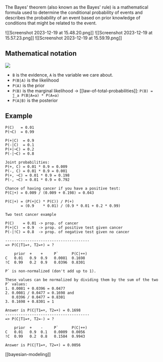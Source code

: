 The Bayes' theorem (also known as the Bayes' rule) is a mathematical formula used to determine the conditional probability of events and describes the probability of an event based on prior knowledge of conditions that might be related to the event. 

![[Screenshot 2023-12-19 at 15.48.20.png]]
![[Screenshot 2023-12-19 at 15.57.23.png]]
![[Screenshot 2023-12-19 at 15.59.19.png]]
## Mathematical notation

![](https://latex.codecogs.com/gif.latex?\begin{align*}P({A}|{B})%20%20=%20\frac{P({B}|{A})P({A})}{P({B})}\end{align*})

- `B` is the evidence, `A` is the variable we care about. 
- `P(B|A)` is the likelihood
- `P(A)` is the prior
- `P(B)` is the marginal likelihood 
        -> [[law-of-total-probabilities]]: `P(B) = ∑_a P(B|A=a) * P(A=a)`
- `P(A|B)` is the posterior

## Example
```
P(C)   = 0.01
P(¬C)  = 0.99

P(+|C)  = 0.9
P(-|C)  = 0.1
P(+|¬C) = 0.2
P(-|¬C) = 0.8

Joint probabilities:
P(+, C) = 0.01 * 0.9 = 0.009
P(-, C) = 0.01 * 0.9 = 0.001
P(+, ¬C) = 0.01 * 0.9 = 0.198
P(-, ¬C) = 0.01 * 0.9 = 0.792

Chance of having cancer if you have a positive test:
P(C|+) = 0.009 / (0.009 + 0.198) = 0.043

P(C|+) = (P(+|C) * P(C)) / P(+) 
       = (0.9    * 0.01) / (0.9 * 0.01 + 0.2 * 0.99)
```

```
Two test cancer example

P(C)    = 0.01 -> prop. of cancer
P(+|C)  = 0.9  -> prop. of positive test given cancer
P(-|!C) = 0.8  -> prop. of negative test given no cancer

--------------------------------------
=> P(C|T1=+, T2=+) = ?

    prior  +    +     P`      P(C|++)
C   0.01   0.9  0.9   0.0081  0.1698
!C  0.99   0.2  0.9   0.0396  0.8301

P` is non-normalized (don't add up to 1). 

These values can be normalized by dividing them by the sum of the two P` values: 
1. 0.0081 + 0.0396 = 0.0477
2. 0.0081 / 0.0477 = 0.1698 and 
   0.0396 / 0.0477 = 0.8301
3. 0.1698 + 0.8301 = 1

Answer is P(C|T1=+, T2=+) = 0.1698
--------------------------------------
=> P(C|T1=+, T2=-) = ?

    prior  +    -     P`      P(C|++)
C   0.01   0.9  0.1   0.0009  0.0056
!C  0.99   0.2  0.8   0.1584  0.9943

Answer is P(C|T1=+, T2=+) = 0.0056
```

[[bayesian-modeling]]